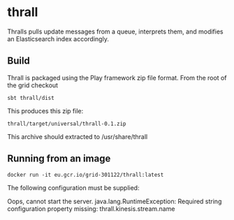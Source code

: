 # thrall

Thralls pulls update messages from a queue, interprets them, and modifies an Elasticsearch index accordingly.

## Build

Thrall is packaged using the Play framework zip file format.
From the root of the grid checkout

```
sbt thrall/dist
```

This produces this zip file:

```
thrall/target/universal/thrall-0.1.zip
```

This archive should extracted to /usr/share/thrall


## Running from an image

```
docker run -it eu.gcr.io/grid-301122/thrall:latest
```

The following configuration must be supplied:

Oops, cannot start the server.
java.lang.RuntimeException: Required string configuration property missing: thrall.kinesis.stream.name


